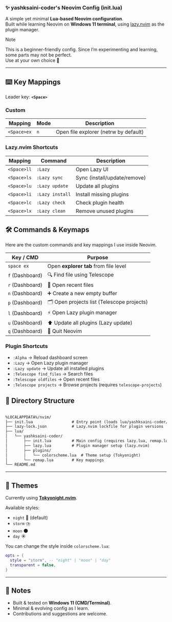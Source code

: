 ### ✨ yashksaini-coder's Neovim Config (init.lua)

A simple yet minimal **Lua-based Neovim configuration**.  
Built while learning Neovim on **Windows 11 terminal**, using [lazy.nvim](https://github.com/folke/lazy.nvim) as the plugin manager.

> [!Note]
> This is a beginner-friendly config. Since I’m experimenting and learning, some parts may not be perfect.  
> Use at your own choice 🚀

---
  ## ⌨️ Key Mappings
  
  Leader key: **`<Space>`**
  
  ### Custom
  
  | Mapping     | Mode | Description                           |
  | ----------- | ---- | ------------------------------------- |
  | `<Space>ex` | `n`  | Open file explorer (netrw by default) |
  
  ### Lazy.nvim Shortcuts
  
  | Mapping     | Command         | Description                  |
  | ----------- | --------------- | ---------------------------- |
  | `<Space>ll` | `:Lazy`         | Open Lazy UI                 |
  | `<Space>ls` | `:Lazy sync`    | Sync (install/update/remove) |
  | `<Space>lu` | `:Lazy update`  | Update all plugins           |
  | `<Space>li` | `:Lazy install` | Install missing plugins      |
  | `<Space>lc` | `:Lazy check`   | Check plugin health          |
  | `<Space>lx` | `:Lazy clean`   | Remove unused plugins        |
  
  ## 🛠️ Commands & Keymaps
  
  Here are the custom commands and key mappings I use inside Neovim.
  
  | Key / CMD       | Purpose                                   |
  |-----------------|-------------------------------------------|
  | `space ex`      | Open **explorer tab** from file level     |
  | `f` (Dashboard) | 🔍 Find file using Telescope              |
  | `r` (Dashboard) | 📂 Open recent files                      |
  | `n` (Dashboard) | ➕ Create a new empty buffer               |
  | `p` (Dashboard) | 🗂️ Open projects list (Telescope projects)|
  | `l` (Dashboard) | ⚡ Open Lazy plugin manager               |
  | `u` (Dashboard) | ⬆️ Update all plugins (Lazy update)       |
  | `q` (Dashboard) | 🚪 Quit Neovim                            |
  
  ### Plugin Shortcuts
  - `:Alpha` → Reload dashboard screen
  - `:Lazy` → Open Lazy plugin manager
  - `:Lazy update` → Update all installed plugins
  - `:Telescope find_files` → Search files
  - `:Telescope oldfiles` → Open recent files
  - `:Telescope projects` → Browse projects (requires `telescope-projects`)

## 📂 Directory Structure

```markdown

%LOCALAPPDATA%/nvim/
├── init.lua                 # Entry point (loads lua/yashksaini-coder/init.lua)
├── lazy-lock.json           # Lazy.nvim lockfile for plugin versions
├── lua/
│   └── yashksaini-coder/
│       ├── init.lua         # Main config (requires lazy.lua, remap.lua, etc.)
│       ├── lazy.lua         # Plugin manager setup (lazy.nvim)
│       ├── plugins/
│       │   └── colorscheme.lua  # Theme setup (Tokyonight)
│       └── remap.lua        # Key mappings
└── README.md

```

---

## 🎨 Themes

Currently using **[Tokyonight.nvim](https://github.com/folke/tokyonight.nvim)**.

Available styles:
- `night` 🌙 (default)
- `storm` ⛈️
- `moon` 🌑
- `day` ☀️

You can change the style inside `colorscheme.lua`:

```lua
opts = {
  style = "storm", -- "night" | "moon" | "day"
  transparent = false,
}
```

---

## 📌 Notes

* Built & tested on **Windows 11 (CMD/Terminal)**.
* Minimal & evolving config as I learn.
* Contributions and suggestions are welcome.